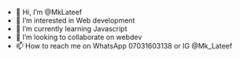 - 👋 Hi, I’m @MkLateef
- 👀 I’m interested in Web development 
- 🌱 I’m currently learning Javascript
- 💞️ I’m looking to collaborate on webdev
- 📫 How to reach me on WhatsApp 07031603138 or IG @Mk_Lateef 

<!---
MkLateef/MkLateef is a ✨ special ✨ repository because its `README.md` (this file) appears on your GitHub profile.
You can click the Preview link to take a look at your changes.
--->

